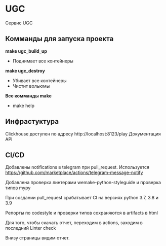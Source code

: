 # UGC
Сервис UGC

Комманды для запуска проекта
-

**make ugc_build_up**
- Поднимает все контейнеры
 
**make ugc_destroy**
- Убивает все контейнеры
- Чистит вольюмы

**Все комманды make**
- make help

Инфрастуктура
-
Clickhouse доступен по адресу http://localhost:8123/play
Документация    
API

CI/CD
-
Добавлены notifications в telegram при pull_request. 
Используется https://github.com/marketplace/actions/telegram-message-notify

Добавлена проверка линтерами wemake-python-styleguide и проверка типов mypy

При создании pull_request срабатывает CI на версиях python 3.7, 3.8 и 3.9

Репорты по codestyle и проверки типов сохраняются в artifacts в html

Для того, чтобы скачать отчет, переходим в actions, заходим в последний Linter check

Внизу страницы видим отчет.